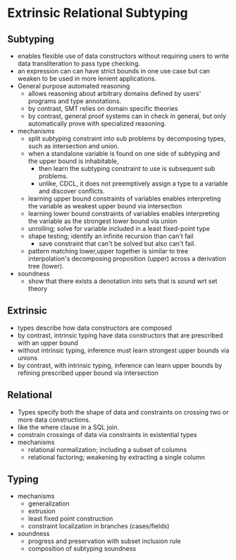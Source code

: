 # Extrinsic Relational Subtyping

## Subtyping 
- enables flexible use of data constructors without requiring users to write data transliteration to pass type checking.
- an expression can can have strict bounds in one use case but can weaken to be used in more lenient applications. 
- General purpose automated reasoning 
    - allows reasoning about arbitrary domains defined by users' programs and type annotations. 
    - by contrast, SMT relies on domain specific theories 
    - by contrast, general proof systems can in check in general, but only automatically prove with specialized reasoning. 
- mechanisms
    - split subtyping constraint into sub problems by decomposing types, such as intersection and union. 
    - when a standalone variable is found on one side of subtyping and the upper bound is inhabitable, 
        - then learn the subtyping constraint to use is subsequent sub problems.
        - unlike, CDCL, it does not preemptively assign a type to a variable and discover conflicts.
    - learning upper bound constraints of variables enables interpreting the variable as weakest upper bound via intersection  
    - learning lower bound constraints of variables enables interpreting the variable as the strongest lower bound via union  
    - unrolling; solve for variable included in a least fixed-point type 
    - shape testing; identify an infinite recursion than can't fail 
        - save constraint that can't be solved but also can't fail.
    - pattern matching lower,upper together is similar to tree interpolation's decomposing proposition (upper) across a derivation tree (lower).
- soundness
    - show that there exists a denotation into sets that is sound wrt set theory

## Extrinsic 
- types describe how data constructors are composed
- by contrast, intrinsic typing have data constructors that are prescribed with an upper bound
- without intrinsic typing, inference must learn strongest upper bounds via unions
- by contrast, with intrinsic typing, inference can learn upper bounds by refining prescribed upper bound via intersection

## Relational 
- Types specify both the shape of data and constraints on crossing two or more data constructions.   
- like the where clause in a SQL join. 
- constrain crossings of data via constraints in existential types
- mechanisms
    - relational normalization; including a subset of columns 
    - relational factoring; weakening by extracting a single column

## Typing 
- mechanisms
    - generalization 
    - extrusion
    - least fixed point construction 
    - constraint localization in branches (cases/fields) 
- soundness
    - progress and preservation with subset inclusion rule
    - composition of subtyping soundness
